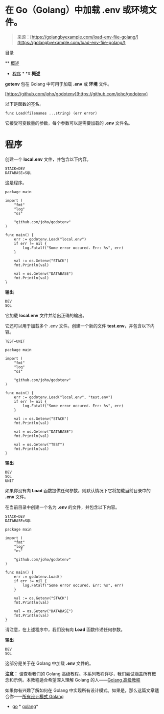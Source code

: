 <!--yml

分类：未分类

日期：2024-10-13 06:41:18

-->

# 在 Go（Golang）中加载 .env 或环境文件。

> 来源：[https://golangbyexample.com/load-env-fiie-golang/](https://golangbyexample.com/load-env-fiie-golang/)

目录

**   [概述](#Overview "Overview")

+   [程序](#Program "Program") *  *# **概述**

**gotenv** 包在 Golang 中可用于加载 **.env** 或 **环境** 文件。

[https://github.com/joho/godotenv](https://github.com/joho/godotenv)

以下是函数的签名。

```
func Load(filenames ...string) (err error) 
```

它接受可变数量的参数，每个参数可以是需要加载的 **.env** 文件名。

# **程序**

创建一个 **local.env** 文件，并包含以下内容。

```
STACK=DEV
DATABASE=SQL
```

这是程序。

```
package main

import (
	"fmt"
	"log"
	"os"

	"github.com/joho/godotenv"
)

func main() {
	err := godotenv.Load("local.env")
	if err != nil {
		log.Fatalf("Some error occured. Err: %s", err)
	}

	val := os.Getenv("STACK")
	fmt.Println(val)

	val = os.Getenv("DATABASE")
	fmt.Println(val)
}
```

**输出**

```
DEV
SQL
```

它加载 **local.env** 文件并给出正确的输出。

它还可以用于加载多个 .env 文件。创建一个新的文件 **test.env**，并包含以下内容。

```
TEST=UNIT
```

```
package main

import (
	"fmt"
	"log"
	"os"

	"github.com/joho/godotenv"
)

func main() {
	err := godotenv.Load("local.env", "test.env")
	if err != nil {
		log.Fatalf("Some error occured. Err: %s", err)
	}

	val := os.Getenv("STACK")
	fmt.Println(val)

	val = os.Getenv("DATABASE")
	fmt.Println(val)

	val = os.Getenv("TEST")
	fmt.Println(val)
}
```

**输出**

```
DEV
SQL
UNIT
```

如果你没有向 **Load** 函数提供任何参数，则默认情况下它将加载当前目录中的 **.env** 文件。

在当前目录中创建一个名为 **.env** 的文件，并包含以下内容。

```
STACK=DEV
DATABASE=SQL
```

```
package main

import (
	"fmt"
	"log"
	"os"

	"github.com/joho/godotenv"
)

func main() {
	err := godotenv.Load()
	if err != nil {
		log.Fatalf("Some error occured. Err: %s", err)
	}

	val := os.Getenv("STACK")
	fmt.Println(val)

	val = os.Getenv("DATABASE")
	fmt.Println(val)
}
```

请注意，在上述程序中，我们没有向 **Load** 函数传递任何参数。

**输出**

```
DEV
SQL
```

这部分是关于在 Golang 中加载 **.env** 文件的。

**注意：** 请查看我们的 Golang 高级教程。本系列教程详尽，我们尝试涵盖所有概念和示例。本教程适合希望深入理解 Golang 的人——[Golang 高级教程](https://golangbyexample.com/golang-comprehensive-tutorial/)

如果你有兴趣了解如何在 Golang 中实现所有设计模式。如果是，那么这篇文章适合你——[所有设计模式 Golang](https://golangbyexample.com/all-design-patterns-golang/)

+   [go](https://golangbyexample.com/tag/go/) *   [golang](https://golangbyexample.com/tag/golang/)*
